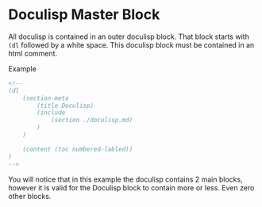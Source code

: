 <!-- GENERATED DOCUMENT DO NOT EDIT! -->
<!-- prettier-ignore-start -->
<!-- markdownlint-disable -->

# Doculisp Master Block #

All doculisp is contained in an outer doculisp block. That block starts with `(dl` followed by a white space. This doculisp block must be contained in an html comment.

Example

```markdown
<!--
(dl
    (section-meta
        (title Doculisp)
        (include
            (section ./doculisp.md)
        )
    )

    (content (toc numbered-labled))
)
-->
```

You will notice that in this example the doculisp contains 2 main blocks, however it is valid for the Doculisp block to contain more or less. Even zero other blocks.

<!-- markdownlint-restore -->
<!-- prettier-ignore-end -->
<!-- GENERATED DOCUMENT DO NOT EDIT! -->
